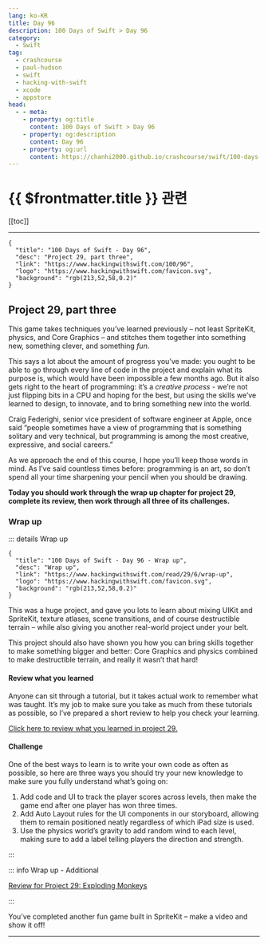 ```yaml
---
lang: ko-KR
title: Day 96
description: 100 Days of Swift > Day 96
category:
  - Swift
tag: 
  - crashcourse
  - paul-hudson
  - swift
  - hacking-with-swift
  - xcode
  - appstore
head:
  - - meta:
    - property: og:title
      content: 100 Days of Swift > Day 96
    - property: og:description
      content: Day 96
    - property: og:url
      content: https://chanhi2000.github.io/crashcourse/swift/100-days-of-swift/96.html
---
```


# {{ $frontmatter.title }} 관련

[[toc]]

---

```component VPCard
{
  "title": "100 Days of Swift - Day 96",
  "desc": "Project 29, part three",
  "link": "https://www.hackingwithswift.com/100/96",
  "logo": "https://www.hackingwithswift.com/favicon.svg",
  "background": "rgb(213,52,58,0.2)"
}
```

## Project 29, part three

This game takes techniques you’ve learned previously – not least SpriteKit, physics, and Core Graphics – and stitches them together into something new, something clever, and something _fun_.

This says a lot about the amount of progress you’ve made: you ought to be able to go through every line of code in the project and explain what its purpose is, which would have been impossible a few months ago. But it also gets right to the heart of programming: it’s a _creative process_ - we’re not just flipping bits in a CPU and hoping for the best, but using the skills we’ve learned to design, to innovate, and to bring something new into the world.

Craig Federighi, senior vice president of software engineer at Apple, once said “people sometimes have a view of programming that is something solitary and very technical, but programming is among the most creative, expressive, and social careers.”

As we approach the end of this course, I hope you’ll keep those words in mind. As I’ve said countless times before: programming is an art, so don’t spend all your time sharpening your pencil when you should be drawing.

__Today you should work through the wrap up chapter for project 29, complete its review, then work through all three of its challenges.__

### Wrap up

::: details Wrap up

```component VPCard
{
  "title": "100 Days of Swift - Day 96 - Wrap up",
  "desc": "Wrap up",
  "link": "https://www.hackingwithswift.com/read/29/6/wrap-up",
  "logo": "https://www.hackingwithswift.com/favicon.svg",
  "background": "rgb(213,52,58,0.2)"
}
```

<VidStack src="youtube/CHBgsiN7Sfs" />

This was a huge project, and gave you lots to learn about mixing UIKit and SpriteKit, texture atlases, scene transitions, and of course destructible terrain – while also giving you another real-world project under your belt.

This project should also have shown you how you can bring skills together to make something bigger and better: Core Graphics and physics combined to make destructible terrain, and really it wasn’t that hard!

#### Review what you learned

Anyone can sit through a tutorial, but it takes actual work to remember what was taught. It’s my job to make sure you take as much from these tutorials as possible, so I’ve prepared a short review to help you check your learning.

[Click here to review what you learned in project 29.][project-29-exploding-monkeys]

#### Challenge

One of the best ways to learn is to write your own code as often as possible, so here are three ways you should try your new knowledge to make sure you fully understand what’s going on:

1. Add code and UI to track the player scores across levels, then make the game end after one player has won three times.
2. Add Auto Layout rules for the UI components in our storyboard, allowing them to remain positioned neatly regardless of which iPad size is used.
3. Use the physics world’s gravity to add random wind to each level, making sure to add a label telling players the direction and strength.

:::

::: info Wrap up - Additional

[Review for Project 29: Exploding Monkeys][project-29-exploding-monkeys]

:::

You’ve completed another fun game built in SpriteKit – make a video and show it off!

---


[project-29-exploding-monkeys]: https://www.hackingwithswift.com/review/hws/project-29-exploding-monkeys